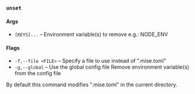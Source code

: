 ### `unset`

#### Args

* `[KEYS]...` – Environment variable(s) to remove
e.g.: NODE_ENV

#### Flags

* `-f,--file <FILE>` – Specify a file to use instead of ".mise.toml"
* `-g,--global` – Use the global config file
Remove environment variable(s) from the config file

By default this command modifies ".mise.toml" in the current directory.
